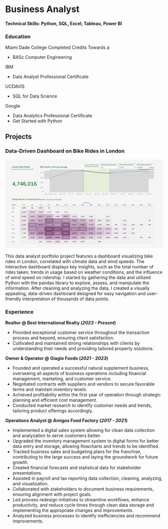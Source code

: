 # Business Analyst

#### Technical Skills: Python, SQL, Excel, Tableau, Power BI

### Education
Miami Dade College Completed Credits Towards a 
- BASc Computer Engineering
  
IBM
- Data Analyst Professional Certificate
  
UCDAVIS
- SQL for Data Science
  
Google
- Data Analytics Professional Certificate
- Get Started with Python

## Projects
### Data-Driven Dashboard on Bike Rides in London

![London Bike Rides](/Assets/img/London_Bike_Rides_Dashboard.png)

This data analyst portfolio project features a dashboard visualizing bike rides in London, correlated with climate data and wind speeds. The interactive dashboard displays key insights, such as the total number of rides taken, trends in usage based on weather conditions, and the influence of wind speed on ridership. I started by gathering the data and utilized Python with the pandas library to explore, assess, and manipulate the information. After cleaning and analyzing the data, I created a visually appealing, data-driven dashboard designed for easy navigation and user-friendly interpretation of thousands of data points. 

### Experience 
**Realtor @ Best International Realty (_2023 - Present_)**
- Provided exceptional customer service throughout the transaction process and beyond, ensuring client satisfaction.
- Cultivated and maintained strong relationships with clients by understanding their needs and providing tailored property solutions.

**Owner & Operator @ Giagio Foods (_2021 - 2023_)**
- Founded and operated a successful natural supplement business, overseeing all aspects of business operations including financial management, marketing, and customer service.
- Negotiated contracts with suppliers and vendors to secure favorable terms and maintain inventory levels.
- Achieved profitability within the first year of operation through strategic planning and efficient cost management.
- Conducted market research to identify customer needs and trends, tailoring product offerings accordingly.

**Operations Analyst @ Amigos Food Factory (_2017 - 2021_)**
- Implemented a digital sales system allowing for clean data collection and analyzation to serve customers better.
- Upgraded the inventory management system to digital forms for better data entry and storage, allowing flowcharts and trends to be identified.
- Tracked business sales and budgeting plans for the franchise, contributing to the large success and laying the groundwork for future growth.
- Created financial forecasts and statistical data for stakeholder presentations.
- Assisted in payroll and tax reporting data collection, cleaning, analyzing, and visualization.
- Collaborated with stakeholders to document business requirements, ensuring alignment with project goals.
- Led process redesign initiatives to streamline workflows, enhance productivity, and reduce cycle times through clean data storage and implementing the appropriate changes and improvements.
- Analyzed business processes to identify inefficiencies and recommend improvements.
